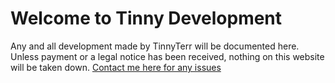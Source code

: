# Welcome to Tinny Development

Any and all development made by TinnyTerr
will be documented here. Unless payment or
a legal notice has been received, nothing
on this website will be taken down. 
[Contact me here for any issues](./contact.md)

